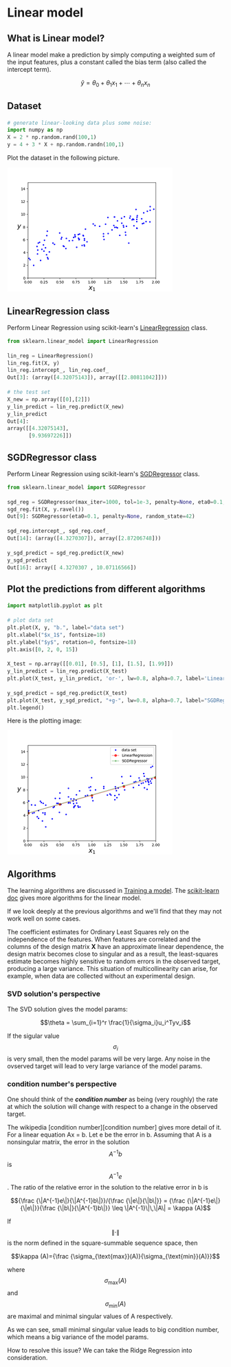 <script id="MathJax-script" async src="https://cdn.jsdelivr.net/npm/mathjax@3/es5/tex-mml-chtml.js"></script>

# Linear model

## What is Linear model?

A linear model make a prediction by simply computing
a weighted sum of the input features, plus a constant
called the bias term (also called the intercept term).

$$ \hat y = \theta_0 + \theta_1 x_1 + \cdots + \theta_n x_n$$

## Dataset

```python
# generate linear-looking data plus some noise:
import numpy as np
X = 2 * np.random.rand(100,1)
y = 4 + 3 * X + np.random.randn(100,1)
```

Plot the dataset in the following picture.

![linear dataset](../pic/linear_dataset.png)

## LinearRegression class

Perform Linear Regression using scikit-learn's
[LinearRegression][LinearRegression] class.

```python
from sklearn.linear_model import LinearRegression

lin_reg = LinearRegression()
lin_reg.fit(X, y)
lin_reg.intercept_, lin_reg.coef_
Out[3]: (array([4.32075143]), array([[2.80811042]]))

# the test set
X_new = np.array([[0],[2]])
y_lin_predict = lin_reg.predict(X_new)
y_lin_predict
Out[4]:
array([[4.32075143],
       [9.93697226]])
```

## SGDRegressor class

Perform Linear Regression using scikit-learn's
[SGDRegressor][SGDRegressor] class.

```python
from sklearn.linear_model import SGDRegressor

sgd_reg = SGDRegressor(max_iter=1000, tol=1e-3, penalty=None, eta0=0.1, random_state=42)
sgd_reg.fit(X, y.ravel())
Out[9]: SGDRegressor(eta0=0.1, penalty=None, random_state=42)

sgd_reg.intercept_, sgd_reg.coef_
Out[14]: (array([4.3270307]), array([2.87206748]))

y_sgd_predict = sgd_reg.predict(X_new)
y_sgd_predict
Out[16]: array([ 4.3270307 , 10.07116566])
```

## Plot the predictions from different algorithms

```python
import matplotlib.pyplot as plt

# plot data set
plt.plot(X, y, "b.", label="data set")
plt.xlabel("$x_1$", fontsize=18)
plt.ylabel("$y$", rotation=0, fontsize=18)
plt.axis([0, 2, 0, 15]) 

X_test = np.array([[0.01], [0.5], [1], [1.5], [1.99]])
y_lin_predict = lin_reg.predict(X_test)
plt.plot(X_test, y_lin_predict, 'or-', lw=0.8, alpha=0.7, label='LinearRegression')

y_sgd_predict = sgd_reg.predict(X_test)
plt.plot(X_test, y_sgd_predict, "+g-", lw=0.8, alpha=0.7, label="SGDRegressor")
plt.legend()
```

Here is the plotting image:

![linear regression](../pic/linear_regression.png)

## Algorithms

The learning algorithms are discussed in [Training a model][Principle of training].
The [scikit-learn doc][scikit-learn linear algorithms]
gives more algorithms for the linear model.

If we look deeply at the previous algorithms and
we'll find that they may not work well on some cases.

The coefficient estimates for Ordinary Least Squares
rely on the independence of the features. When features
are correlated and the columns of the design matrix **X**
have an approximate linear dependence, the
design matrix becomes close to singular and
as a result, the least-squares estimate becomes
highly sensitive to random errors in the observed target,
producing a large variance. This situation of
multicollinearity can arise, for example,
when data are collected without an experimental design.

### SVD solution's perspective

The SVD solution gives the model params:

$$\theta = \sum_{i=1}^r \frac{1}{\sigma_i}u_i^Tyv_i$$

If the sigular value $$\sigma_i$$ is very small,
then the model params will be very large. Any noise
in the ovserved target will lead to
very large variance of the model params.

### condition number's perspective

One should think of the ***condition number***
as being (very roughly) the rate at which the solution
will change with respect to a change in the observed target.

The wikipedia [condition number][condition number]
gives more detail of it. For a linear equation Ax = b.
Let e be the error in b. Assuming that A is a
nonsingular matrix, the error in the solution
$$A^{−1}b$$ is $$A^{−1}e$$. The ratio of the relative error
in the solution to the relative error in b is

$${\frac {\|A^{-1}e\|}{\|A^{-1}b\|}}/{\frac {\|e\|}{\|b\|}}
= {\frac {\|A^{-1}e\|}{\|e\|}}{\frac {\|b\|}{\|A^{-1}b\|}}
\leq \|A^{-1}\|\,\|A\|
= \kappa (A)$$

If $$\|\cdot \|$$ is the norm defined in the
square-summable sequence space, then

$$\kappa (A)={\frac {\sigma_{\text{max}}(A)}{\sigma_{\text{min}}(A)}}$$

where $$\sigma_{\text{max}}(A)$$ and $$\sigma_{\text{min}}(A)$$
are maximal and minimal singular values of A respectively.

As we can see, small minimal singular value leads to
big condition number, which means a
big variance of the model params.

How to resolve this issue? We can take the
Ridge Regression into consideration.

[conditon number]: https://en.wikipedia.org/wiki/Condition_number#Matrices
[scikit-learn linear algorithms]: https://scikit-learn.org/stable/modules/linear_model.html#ordinary-least-squares
[Principle of training]: ./principle_of_training.md
[LinearRegression]: https://scikit-learn.org/stable/modules/generated/sklearn.linear_model.LinearRegression.html
[SGDRegressor]: https://scikit-learn.org/stable/modules/generated/sklearn.linear_model.SGDRegressor.html